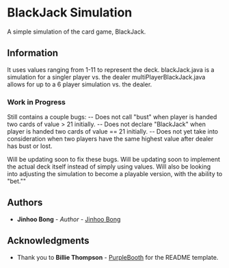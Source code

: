 # BlackJack Simulation

A simple simulation of the card game, BlackJack. 

## Information

It uses values ranging from 1-11 to represent the deck. 
blackJack.java is a simulation for a singler player vs. the dealer
multiPlayerBlackJack.java allows for up to a 6 player simulation vs. the dealer.

### Work in Progress

Still contains a couple bugs:
	-- Does not call "bust" when player is handed two cards of value > 21 initially. 
	-- Does not declare "BlackJack" when player is handed two cards of value == 21 initially. 
	-- Does not yet take into consideration when two players have the same highest value after dealer has bust or lost. 

Will be updating soon to fix these bugs. 
Will be updating soon to implement the actual deck itself instead of simply using values. 
Will also be looking into adjusting the simulation to become a playable version, with the ability to "bet.""

## Authors

* **Jinhoo Bong** - *Author* - [Jinhoo Bong](https://github.com/JinhooBong)

## Acknowledgments

* Thank you to **Billie Thompson** - [PurpleBooth](https://github.com/PurpleBooth)
for the README template.
